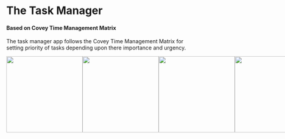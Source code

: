 # The Task Manager
#### Based on Covey Time Management Matrix

The task manager app follows the Covey Time Management Matrix for setting priority of tasks depending upon there importance and urgency.
<div style="display:flex;">
<img src="https://user-images.githubusercontent.com/49057184/188124530-424963d1-0cf0-43e4-b84b-b31a51af88d0.jpg" width="200px"/>
<img src="https://user-images.githubusercontent.com/49057184/188124538-96a241c4-9eac-4a1a-bdb8-217c198a0d0e.jpg" width="200px"/>
<img src="https://user-images.githubusercontent.com/49057184/188124542-5ebf8bed-bb2f-4e28-8fd2-6435da25fb0e.jpg" width="200px"/>
<img src="https://user-images.githubusercontent.com/49057184/188124546-05c7810a-57f6-4c7a-b54b-053c1cf935d9.jpg" width="200px"/>
<img src="https://user-images.githubusercontent.com/49057184/188124548-ec0926d9-fe01-44a9-aafd-6c0e589f60e6.jpg" width="200px"/>
<img src="https://user-images.githubusercontent.com/49057184/188124551-9901174c-ee5a-4379-8f0f-7166f736f2e1.jpg" width="200px"/>
</div>